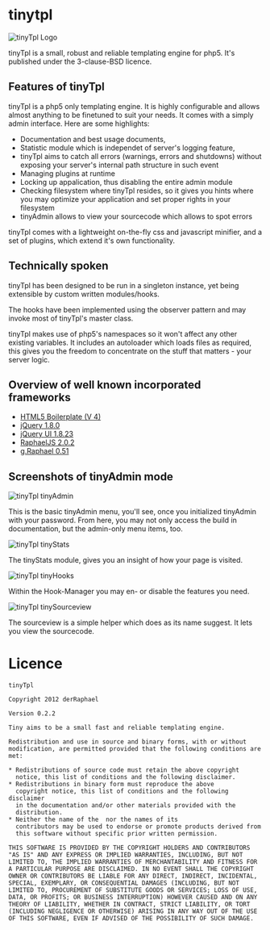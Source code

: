 tinytpl
=======

![tinyTpl Logo](//raw.github.com/derRaphael/tinytpl/master/tpl/config_tpl/assets/img/128/tinyTpl.png)

tinyTpl is a small, robust and reliable templating engine for php5. It's
published under the 3-clause-BSD licence.

Features of tinyTpl
-------------------

tinyTpl is a php5 only templating engine. It is highly configurable and
allows almost anything to be finetuned to suit your needs.
It comes with a simply admin interface. Here are some highlights:

 * Documentation and best usage documents,
 * Statistic module which is independet of server's logging feature,
 * tinyTpl aims to catch all errors (warnings, errors and shutdowns)
   without exposing your server's internal path structure in such
   event
 * Managing plugins at runtime
 * Locking up appalication, thus disabling the entire admin module
 * Checking filesystem where tinyTpl resides, so it gives you hints where
   you may optimize your application and set proper rights in your
   filesystem
 * tinyAdmin allows to view your sourcecode which allows to spot errors

tinyTpl comes with a lightweight on-the-fly css and javascript minifier,
and a set of plugins, which extend it's own functionality.

Technically spoken
------------------

tinyTpl has been designed to be run in a singleton instance, yet being
extensible by custom written modules/hooks.

The hooks have been implemented using the observer pattern and may invoke
most of tinyTpl's master class.

tinyTpl makes use of php5's namespaces so it won't affect any other existing
variables. It includes an autoloader which loads files as required, this
gives you the freedom to concentrate on the stuff that matters - your
server logic.

Overview of well known incorporated frameworks
----------------------------------------------

 * [HTML5 Boilerplate (V 4)](http://html5boilerplate.com)
 * [jQuery 1.8.0](http://jquery.com)
 * [jQuery UI 1.8.23](http://jqueryui.com)
 * [RaphaelJS 2.0.2](http://raphaeljs.com)
 * [g.Raphael 0.51](http://g.raphaeljs.com)

Screenshots of tinyAdmin mode
-----------------------------

![tinyTpl tinyAdmin](//raw.github.com/derRaphael/tinytpl/master/doc/readme-sc/tiny-admin-overview.png)

This is the basic tinyAdmin menu, you'll see, once you initialized
tinyAdmin with your password. From here, you may not only access the
build in documentation, but the admin-only menu items, too.

![tinyTpl tinyStats](//raw.github.com/derRaphael/tinytpl/master/doc/readme-sc/tiny-stats.png)

The tinyStats module, gives you an insight of how your page is visited.

![tinyTpl tinyHooks](//raw.github.com/derRaphael/tinytpl/master/doc/readme-sc/tiny-hooks.png)

Within the Hook-Manager you may en- or disable the features you need.

![tinyTpl tinySourceview](//raw.github.com/derRaphael/tinytpl/master/doc/readme-sc/tiny-sourceview.png)

The sourceview is a simple helper which does as its name suggest. It lets
you view the sourcecode.

Licence
=======

    tinyTpl

    Copyright 2012 derRaphael

    Version 0.2.2

    Tiny aims to be a small fast and reliable templating engine.

    Redistribution and use in source and binary forms, with or without
    modification, are permitted provided that the following conditions are
    met:

    * Redistributions of source code must retain the above copyright
      notice, this list of conditions and the following disclaimer.
    * Redistributions in binary form must reproduce the above
      copyright notice, this list of conditions and the following disclaimer
      in the documentation and/or other materials provided with the
      distribution.
    * Neither the name of the  nor the names of its
      contributors may be used to endorse or promote products derived from
      this software without specific prior written permission.

    THIS SOFTWARE IS PROVIDED BY THE COPYRIGHT HOLDERS AND CONTRIBUTORS
    "AS IS" AND ANY EXPRESS OR IMPLIED WARRANTIES, INCLUDING, BUT NOT
    LIMITED TO, THE IMPLIED WARRANTIES OF MERCHANTABILITY AND FITNESS FOR
    A PARTICULAR PURPOSE ARE DISCLAIMED. IN NO EVENT SHALL THE COPYRIGHT
    OWNER OR CONTRIBUTORS BE LIABLE FOR ANY DIRECT, INDIRECT, INCIDENTAL,
    SPECIAL, EXEMPLARY, OR CONSEQUENTIAL DAMAGES (INCLUDING, BUT NOT
    LIMITED TO, PROCUREMENT OF SUBSTITUTE GOODS OR SERVICES; LOSS OF USE,
    DATA, OR PROFITS; OR BUSINESS INTERRUPTION) HOWEVER CAUSED AND ON ANY
    THEORY OF LIABILITY, WHETHER IN CONTRACT, STRICT LIABILITY, OR TORT
    (INCLUDING NEGLIGENCE OR OTHERWISE) ARISING IN ANY WAY OUT OF THE USE
    OF THIS SOFTWARE, EVEN IF ADVISED OF THE POSSIBILITY OF SUCH DAMAGE.
